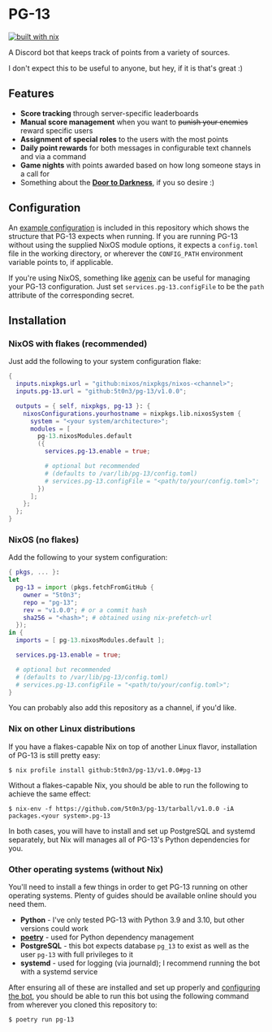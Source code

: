 # PG-13

[![built with nix](https://builtwithnix.org/badge.svg)](https://builtwithnix.org)

A Discord bot that keeps track of points from a variety of sources.

I don't expect this to be useful to anyone, but hey, if it is that's great :)

## Features

- **Score tracking** through server-specific leaderboards
- **Manual score management** when you want to ~~punish your enemies~~ reward
  specific users
- **Assignment of special roles** to the users with the most points
- **Daily point rewards** for both messages in configurable text channels and
  via a command
- **Game nights** with points awarded based on how long someone stays in a call
  for
- Something about the [**Door to Darkness**](pg13/cogs/door_to_darkness.py), if
  you so desire :)

## Configuration

An [example configuration](config.example.toml) is included in this repository
which shows the structure that PG-13 expects when running. If you are running
PG-13 without using the supplied NixOS module options, it expects a
`config.toml` file in the working directory, or wherever the `CONFIG_PATH`
environment variable points to, if applicable.

If you're using NixOS, something like [agenix](https://github.com/ryantm/agenix)
can be useful for managing your PG-13 configuration. Just set
`services.pg-13.configFile` to be the `path` attribute of the corresponding
secret.

## Installation

### NixOS with flakes (recommended)

Just add the following to your system configuration flake:

```nix
{
  inputs.nixpkgs.url = "github:nixos/nixpkgs/nixos-<channel>";
  inputs.pg-13.url = "github:5t0n3/pg-13/v1.0.0";

  outputs = { self, nixpkgs, pg-13 }: {
    nixosConfigurations.yourhostname = nixpkgs.lib.nixosSystem {
      system = "<your system/architecture>";
      modules = [
        pg-13.nixosModules.default
        ({
          services.pg-13.enable = true;

          # optional but recommended
          # (defaults to /var/lib/pg-13/config.toml)
          # services.pg-13.configFile = "<path/to/your/config.toml>";
        })
      ];
    };
  };
}
```

### NixOS (no flakes)

Add the following to your system configuration:

```nix
{ pkgs, ... }:
let
  pg-13 = import (pkgs.fetchFromGitHub {
    owner = "5t0n3";
    repo = "pg-13";
    rev = "v1.0.0"; # or a commit hash
    sha256 = "<hash>"; # obtained using nix-prefetch-url
  });
in {
  imports = [ pg-13.nixosModules.default ];

  services.pg-13.enable = true;

  # optional but recommended
  # (defaults to /var/lib/pg-13/config.toml)
  # services.pg-13.configFile = "<path/to/your/config.toml>";
}
```

You can probably also add this repository as a channel, if you'd like.

### Nix on other Linux distributions

If you have a flakes-capable Nix on top of another Linux flavor, installation of
PG-13 is still pretty easy:

```
$ nix profile install github:5t0n3/pg-13/v1.0.0#pg-13
```

Without a flakes-capable Nix, you should be able to run the following to achieve
the same effect:

```
$ nix-env -f https://github.com/5t0n3/pg-13/tarball/v1.0.0 -iA packages.<your system>.pg-13
```

In both cases, you will have to install and set up PostgreSQL and systemd
separately, but Nix will manages all of PG-13's Python dependencies for you.

### Other operating systems (without Nix)

You'll need to install a few things in order to get PG-13 running on other
operating systems. Plenty of guides should be available online should you need
them.

- **Python** - I've only tested PG-13 with Python 3.9 and 3.10, but other
  versions could work
- [**poetry**](https://python-poetry.org/) - used for Python dependency
  management
- **PostgreSQL** - this bot expects database `pg_13` to exist as well as the
  user `pg-13` with full privileges to it
- **systemd** - used for logging (via journald); I recommend running the bot
  with a systemd service

After ensuring all of these are installed and set up properly and
[configuring the bot](#configuration), you should be able to run this bot using
the following command from wherever you cloned this repository to:

```
$ poetry run pg-13
```
